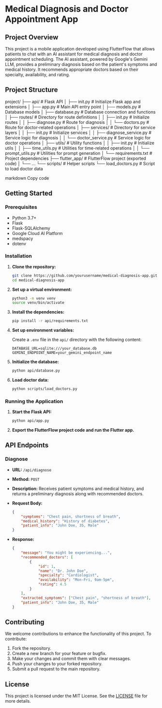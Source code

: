 # Medical Diagnosis and Doctor Appointment App

## Project Overview

This project is a mobile application developed using FlutterFlow that allows patients to chat with an AI assistant for medical diagnosis and doctor appointment scheduling. The AI assistant, powered by Google's Gemini LLM, provides a preliminary diagnosis based on the patient's symptoms and medical history. It recommends appropriate doctors based on their specialty, availability, and rating.

## Project Structure

project/
├── api/ # Flask API
│ ├── init.py # Initialize Flask app and extensions
│ ├── app.py # Main API entry point
│ ├── models.py # Database models
│ ├── database.py # Database connection and functions
│ ├── routes/ # Directory for route definitions
│ │ ├── init.py # Initialize routes
│ │ ├── diagnose.py # Route for diagnosis
│ │ └── doctors.py # Route for doctor-related operations
│ ├── services/ # Directory for service layers
│ │ ├── init.py # Initialize services
│ │ ├── diagnose_service.py # Service logic for diagnosis
│ │ └── doctor_service.py # Service logic for doctor operations
│ ├── utils/ # Utility functions
│ │ ├── init.py # Initialize utils
│ │ ├── time_utils.py # Utilities for time-related operations
│ │ └── prompt_utils.py # Utilities for prompt generation
│ └── requirements.txt # Project dependencies
├── flutter_app/ # FlutterFlow project (exported code)
│ └── ...
└── scripts/ # Helper scripts
└── load_doctors.py # Script to load doctor data

markdown
Copy code

## Getting Started

### Prerequisites

- Python 3.7+
- Flask
- Flask-SQLAlchemy
- Google Cloud AI Platform
- medspacy
- dotenv

### Installation

1. **Clone the repository:**

    ```bash
    git clone https://github.com/yourusername/medical-diagnosis-app.git
    cd medical-diagnosis-app
    ```

2. **Set up a virtual environment:**

    ```bash
    python3 -m venv venv
    source venv/bin/activate
    ```

3. **Install the dependencies:**

    ```bash
    pip install -r api/requirements.txt
    ```

4. **Set up environment variables:**

    Create a `.env` file in the `api/` directory with the following content:

    ```env
    DATABASE_URL=sqlite:///your_database.db
    GEMINI_ENDPOINT_NAME=your_gemini_endpoint_name
    ```

5. **Initialize the database:**

    ```bash
    python api/database.py
    ```

6. **Load doctor data:**

    ```bash
    python scripts/load_doctors.py
    ```

### Running the Application

1. **Start the Flask API:**

    ```bash
    python api/app.py
    ```

2. **Export the FlutterFlow project code and run the Flutter app.**

## API Endpoints

### Diagnose

- **URL:** `/api/diagnose`
- **Method:** `POST`
- **Description:** Receives patient symptoms and medical history, and returns a preliminary diagnosis along with recommended doctors.
- **Request Body:**

    ```json
    {
        "symptoms": "Chest pain, shortness of breath",
        "medical_history": "History of diabetes",
        "patient_info": "John Doe, 35, Male"
    }
    ```

- **Response:**

    ```json
    {
        "message": "You might be experiencing...",
        "recommended_doctors": [
            {
                "id": 1,
                "name": "Dr. John Doe",
                "specialty": "Cardiologist",
                "availability": "Mon-Fri, 9am-5pm",
                "rating": 4.5
            }
        ],
        "extracted_symptoms": ["Chest pain", "shortness of breath"],
        "patient_info": "John Doe, 35, Male"
    }
    ```

## Contributing

We welcome contributions to enhance the functionality of this project. To contribute:

1. Fork the repository.
2. Create a new branch for your feature or bugfix.
3. Make your changes and commit them with clear messages.
4. Push your changes to your forked repository.
5. Submit a pull request to the main repository.

## License

This project is licensed under the MIT License. See the [LICENSE](LICENSE) file for more details.
